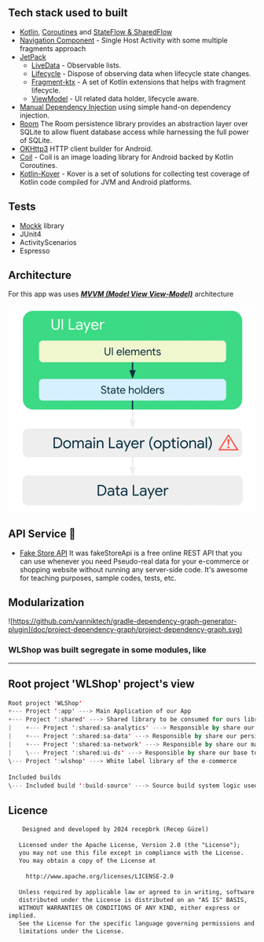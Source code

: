 ## Tech stack used to built

- [Kotlin](https://kotlinlang.org/), [Coroutines](https://github.com/Kotlin/kotlinx.coroutines) and [StateFlow & SharedFlow](https://developer.android.com/kotlin/flow/stateflow-and-sharedflow)
- [Navigation Component](https://developer.android.com/guide/navigation) - Single Host Activity with some multiple fragments approach
- [JetPack](https://developer.android.com/jetpack)
    - [LiveData](https://developer.android.com/topic/libraries/architecture/livedata) - Observable lists.
    - [Lifecycle](https://developer.android.com/topic/libraries/architecture/lifecycle) - Dispose of observing data when lifecycle state changes.
    - [Fragment-ktx](https://developer.android.com/kotlin/ktx#fragment) - A set of Kotlin extensions that helps with fragment lifecycle.
    - [ViewModel](https://developer.android.com/topic/libraries/architecture/viewmodel) - UI related data holder, lifecycle aware.
- [Manual Dependency Injection](https://developer.android.com/training/dependency-injection/manual) using simple hand-on dependency injection.
- [Room](https://developer.android.com/training/data-storage/room) The Room persistence library provides an abstraction layer over SQLite to allow fluent database access while harnessing the full power of SQLite.
- [OKHttp3](https://square.github.io/okhttp/) HTTP client builder for Android.
- [Coil](https://coil-kt.github.io/coil/) - Coil is an image loading library for Android backed by Kotlin Coroutines.
- [Kotlin-Kover](https://github.com/Kotlin/kotlinx-kover) - Kover is a set of solutions for collecting test coverage of Kotlin code compiled for JVM and Android platforms.

## Tests
- [Mockk](https://mockk.io/) library
- JUnit4
- ActivityScenarios
- Espresso

## Architecture
For this app was uses [***MVVM (Model View View-Model)***](https://developer.android.com/jetpack/docs/guide#recommended-app-arch) architecture

![](doc/arch_model.png)

## API Service 🔑

- [Fake Store API](https://fakestoreapi.com) It was fakeStoreApi is a free online REST API that you can use whenever you need Pseudo-real data for your e-commerce or shopping website without running any server-side code. It's awesome for teaching purposes, sample codes, tests, etc.


## Modularization

![https://github.com/vanniktech/gradle-dependency-graph-generator-plugin](doc/project-dependency-graph/project-dependency-graph.svg)

### WLShop was built segregate in some modules, like
------------------------------------------------------------
Root project 'WLShop' project's view
------------------------------------------------------------
```kotlin
Root project 'WLShop'
+--- Project ':app' ---> Main Application of our App
+--- Project ':shared' ---> Shared library to be consumed for ours libraries.
|    +--- Project ':shared:sa-analytics' ---> Responsible by share our tracking logic between modules 
|    +--- Project ':shared:sa-data' ---> Responsible by share our persistence logic between modules
|    +--- Project ':shared:sa-network' ---> Responsible by share our made network logic between modules
|    \--- Project ':shared:ui-ds' ---> Responsible by share our base tokens and themes design system between modules
\--- Project ':wlshop' ---> White label library of the e-commerce  

Included builds
\--- Included build ':build-source' ---> Source build system logic used to share common config between android libraries.
```

## Licence

```
    Designed and developed by 2024 recepbrk (Recep Güzel)

   Licensed under the Apache License, Version 2.0 (the "License");
   you may not use this file except in compliance with the License.
   You may obtain a copy of the License at

     http://www.apache.org/licenses/LICENSE-2.0

   Unless required by applicable law or agreed to in writing, software
   distributed under the License is distributed on an "AS IS" BASIS,
   WITHOUT WARRANTIES OR CONDITIONS OF ANY KIND, either express or implied.
   See the License for the specific language governing permissions and
   limitations under the License.
```